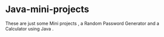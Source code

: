 # Java-mini-projects
These are just some Mini projects , a Random Password Generator and a Calculator using Java .
